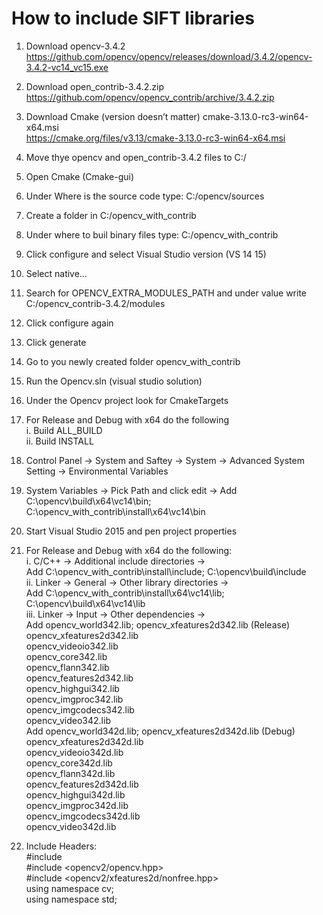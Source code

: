 # How to include SIFT libraries
1.	Download opencv-3.4.2 https://github.com/opencv/opencv/releases/download/3.4.2/opencv-3.4.2-vc14_vc15.exe  
2.	Download open_contrib-3.4.2.zip https://github.com/opencv/opencv_contrib/archive/3.4.2.zip  
3.	Download Cmake (version doesn’t matter) cmake-3.13.0-rc3-win64-x64.msi  
https://cmake.org/files/v3.13/cmake-3.13.0-rc3-win64-x64.msi  
4.	Move thye opencv and open_contrib-3.4.2 files to C:/  
5.	Open Cmake (Cmake-gui)  
6.	Under Where is the source code type: C:/opencv/sources  
7.	Create a folder in C:/opencv_with_contrib  
8.	Under where to buil binary files type: C:/opencv_with_contrib  
9.	Click configure and select Visual Studio version (VS 14 15)  
10.	Select native…  
11.	Search for OPENCV_EXTRA_MODULES_PATH and under value write C:/opencv_contrib-3.4.2/modules  
12.	Click configure again  
13.	Click generate  
14.	Go to you newly created folder opencv_with_contrib  
15.	Run the Opencv.sln (visual studio solution)  
16.	Under the Opencv project look for CmakeTargets  
17.	For Release and Debug with x64 do the following  
i.	Build ALL_BUILD  
ii.	Build INSTALL  
18.	Control Panel -> System and Saftey -> System -> Advanced System Setting -> Environmental Variables  
19.	System Variables -> Pick Path and click edit -> Add C:\opencv\build\x64\vc14\bin; C:\opencv_with_contrib\install\x64\vc14\bin  
20.	Start Visual Studio 2015 and pen project properties  
21.	For Release and Debug with x64 do the following:  
i.	C/C++ -> Additional include directories ->  
Add  C:\opencv_with_contrib\install\include; C:\opencv\build\include  
ii.	Linker -> General -> Other library directories ->  
Add  C:\opencv_with_contrib\install\x64\vc14\lib; C:\opencv\build\x64\vc14\lib  
iii.	Linker -> Input -> Other dependencies ->  
Add  opencv_world342.lib; opencv_xfeatures2d342.lib (Release)  
opencv_xfeatures2d342.lib  
opencv_videoio342.lib  
opencv_core342.lib  
opencv_flann342.lib  
opencv_features2d342.lib  
opencv_highgui342.lib  
opencv_imgproc342.lib  
opencv_imgcodecs342.lib  
opencv_video342.lib  
Add  opencv_world342d.lib; opencv_xfeatures2d342d.lib (Debug)  
opencv_xfeatures2d342d.lib  
opencv_videoio342d.lib  
opencv_core342d.lib  
opencv_flann342d.lib  
opencv_features2d342d.lib  
opencv_highgui342d.lib  
opencv_imgproc342d.lib  
opencv_imgcodecs342d.lib  
opencv_video342d.lib  
  
22.	Include Headers:  
#include <iostream>  
#include <opencv2/opencv.hpp>   
#include <opencv2/xfeatures2d/nonfree.hpp>  
using namespace cv;   
using namespace std;  
